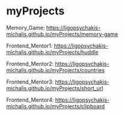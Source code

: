 # myProjects

Memory_Game: https://ligopsychakis-michalis.github.io/myProjects/memory-game

Frontend_Mentor1: https://ligopsychakis-michalis.github.io/myProjects/huddle

Frontend_Mentor2: https://ligopsychakis-michalis.github.io/myProjects/countries

Frontend_Mentor3: https://ligopsychakis-michalis.github.io/myProjects/short_url

Frontend_Mentor4: https://ligopsychakis-michalis.github.io/myProjects/clipboard

